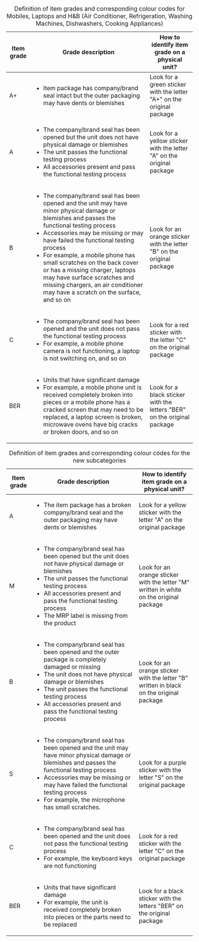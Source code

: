 <table>
  <caption>Definition of item grades and corresponding colour codes for Mobiles, Laptops and H&amp;B (Air Conditioner, Refrigeration, Washing Machines, Dishwashers, Cooking Appliances)</caption>
  <thead>
    <tr>
      <th>Item grade</th>
      <th>Grade description</th>
      <th>How to identify item grade on a physical unit?</th>
    </tr>
  </thead>
  <tbody>
    <tr>
      <td>A+</td>
      <td>
        <ul>
          <li>Item package has company/brand seal intact but the outer packaging may have dents or blemishes</li>
        </ul>
      </td>
      <td>Look for a green sticker with the letter "A+" on the original package</td>
    </tr>
    <tr>
      <td>A</td>
      <td>
        <ul>
          <li>The company/brand seal has been opened but the unit does not have physical damage or blemishes</li>
          <li>The unit passes the functional testing process</li>
          <li>All accessories present and pass the functional testing process</li>
        </ul>
      </td>
      <td>Look for a yellow sticker with the letter "A" on the original package</td>
    </tr>
    <tr>
      <td>B</td>
      <td>
        <ul>
          <li>The company/brand seal has been opened and the unit may have minor physical damage or blemishes and passes the functional testing process</li>
          <li>Accessories may be missing or may have failed the functional testing process</li>
          <li>For example, a mobile phone has small scratches on the back cover or has a missing charger, laptops may have surface scratches and missing chargers, an air conditioner may have a scratch on the surface, and so on</li>
        </ul>
      </td>
      <td>Look for an orange sticker with the letter "B" on the original package</td>
    </tr>
    <tr>
      <td>C</td>
      <td>
        <ul>
          <li>The company/brand seal has been opened and the unit does not pass the functional testing process</li>
          <li>For example, a mobile phone camera is not functioning, a laptop is not switching on, and so on</li>
        </ul>
      </td>
      <td>Look for a red sticker with the letter "C" on the original package</td>
    </tr>
    <tr>
      <td>BER</td>
      <td>
        <ul>
          <li>Units that have significant damage</li>
          <li>For example, a mobile phone unit is received completely broken into pieces or a mobile phone has a cracked screen that may need to be replaced, a laptop screen is broken, microwave ovens have big cracks or broken doors, and so on</li>
        </ul>
      </td>
      <td>Look for a black sticker with the letters "BER" on the original package</td>
    </tr>
  </tbody>
</table>

<table>
  <caption>Definition of item grades and corresponding colour codes for the new subcategories</caption>
  <thead>
    <tr>
      <th>Item grade</th>
      <th>Grade description</th>
      <th>How to identify item grade on a physical unit?</th>
    </tr>
  </thead>
  <tbody>
    <tr>
      <td>A</td>
      <td>
        <ul>
          <li>The item package has a broken company/brand seal and the outer packaging may have dents or blemishes</li>
        </ul>
      </td>
      <td>Look for a yellow sticker with the letter "A" on the original package</td>
    </tr>
    <tr>
      <td>M</td>
      <td>
        <ul>
          <li>The company/brand seal has been opened but the unit does not have physical damage or blemishes</li>
          <li>The unit passes the functional testing process</li>
          <li>All accessories present and pass the functional testing process</li>
          <li>The MRP label is missing from the product</li>
        </ul>
      </td>
      <td>Look for an orange sticker with the letter "M" written in white on the original package</td>
    </tr>
    <tr>
      <td>B</td>
      <td>
        <ul>
          <li>The company/brand seal has been opened and the outer package is completely damaged or missing</li>
          <li>The unit does not have physical damage or blemishes</li>
          <li>The unit passes the functional testing process</li>
          <li>All accessories present and pass the functional testing process</li>
        </ul>
      </td>
      <td>Look for an orange sticker with the letter "B" written in black on the original package</td>
    </tr>
    <tr>
      <td>S</td>
      <td>
        <ul>
          <li>The company/brand seal has been opened and the unit may have minor physical damage or blemishes and passes the functional testing process</li>
          <li>Accessories may be missing or may have failed the functional testing process</li>
          <li>For example, the microphone has small scratches.</li>
        </ul>
      </td>
      <td>Look for a purple sticker with the letter "S" on the original package</td>
    </tr>
    <tr>
      <td>C</td>
      <td>
        <ul>
          <li>The company/brand seal has been opened and the unit does not pass the functional testing process</li>
          <li>For example, the keyboard keys are not functioning</li>
        </ul>
      </td>
      <td>Look for a red sticker with the letter "C" on the original package</td>
    </tr>
    <tr>
      <td>BER</td>
      <td>
        <ul>
          <li>Units that have significant damage</li>
          <li>For example, the unit is received completely broken into pieces or the parts need to be replaced</li>
        </ul>
      </td>
      <td>Look for a black sticker with the letters "BER" on the original package</td>
    </tr>
  </tbody>
</table>